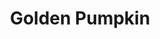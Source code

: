 ---
templateKey: blog-post
featuredpost: false
featuredimage: /assets/Golden_Pumpkin.png
title: Golden Pumpkin
description: Special
testfield: 746
---